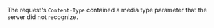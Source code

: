 ---
---
The request's `Content-Type` contained a media type parameter that the server did not recognize.
